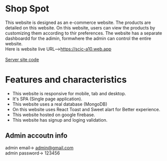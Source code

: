 # Shop Spot
This website is designed as an e-commerce website. The products are detailed on this website. On this website, users can view the products by customizing them according to thir preferences. The website has a separate dashboardd for the adimin, formwhere the admin can control the entire website. <br>Here is website live URL-->https://scic-a10.web.app <br> <br> [Server site code](https://github.com/sojibislam9878/SCIC-A10_server)

# Features and characteristics
* This website is responsive for mobile, tab and desktop.
* It's SPA (Single page application).
* This website uses a real database (MongoDB)
* On this website uses React Toast and Sweet alart for Better experience.
* This website hosted on google firebase.
* This website has signup and loging validation.

## Admin accoutn info
admin email-> admin@gmail.com <br>
admin password-> 123456

